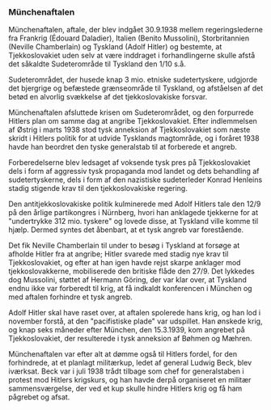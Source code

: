 ### Münchenaftalen


Münchenaftalen, aftale, der blev indgået 30.9.1938 mellem regeringslederne fra Frankrig (Édouard Daladier), Italien (Benito Mussolini), Storbritannien (Neville Chamberlain) og Tyskland (Adolf Hitler) og bestemte, at Tjekkoslovakiet uden selv at være inddraget i forhandlingerne skulle afstå det såkaldte Sudeterområde til Tyskland den 1/10 s.å. 

Sudeterområdet, der husede knap 3 mio. etniske sudetertyskere, udgjorde det bjergrige og befæstede grænseområde til Tyskland, og afståelsen af det betød en alvorlig svækkelse af det tjekkoslovakiske forsvar.

Münchenaftalen afsluttede krisen om Sudeterområdet, og den forpurrede Hitlers plan om samme dag at angribe Tjekkoslovakiet. Efter indlemmelsen af Østrig i marts 1938 stod tysk anneksion af Tjekkoslovakiet som næste skridt i Hitlers politik for at udvide Tysklands magtområde, og i foråret 1938 havde han beordret den tyske generalstab til at forberede et angreb.

Forberedelserne blev ledsaget af voksende tysk pres på Tjekkoslovakiet dels i form af aggressiv tysk propaganda mod landet og dets behandling af sudetertyskerne, dels i form af den nazistiske sudeterleder Konrad Henleins stadig stigende krav til den tjekkoslovakiske regering. 

Den antitjekkoslovakiske politik kulminerede med Adolf Hitlers tale den 12/9 på den årlige partikongres i Nürnberg, hvori han anklagede tjekkerne for at "undertrykke 312 mio. tyskere" og lovede disse, at Tyskland ville komme til hjælp. Dermed syntes det åbenbart, at et tysk angreb var forestående.

Det fik Neville Chamberlain til under to besøg i Tyskland at forsøge at afholde Hitler fra at angribe; Hitler svarede med stadig nye krav til Tjekkoslovakiet, og efter at han igen havde rejst skarpe anklager mod tjekkoslovakkerne, mobiliserede den britiske flåde den 27/9. Det lykkedes dog Mussolini, støttet af Hermann Göring, der var klar over, at Tyskland endnu ikke var forberedt til krig, at få indkaldt konferencen i München og med aftalen forhindre et tysk angreb. 

Adolf Hitler skal have raset over, at aftalen spolerede hans krig, og han lod i november forstå, at den "pacifistiske plade" var udspillet. Han ønskede krig, og knap seks måneder efter München, den 15.3.1939, kom angrebet på Tjekkoslovakiet, der resulterede i tysk anneksion af Bøhmen og Mæhren.

Münchenaftalen var efter alt at dømme også til Hitlers fordel, for den forhindrede, at et planlagt militærkup, ledet af general Ludwig Beck, blev iværksat. Beck var i juli 1938 trådt tilbage som chef for generalstaben i protest mod Hitlers krigskurs, og han havde derpå organiseret en militær sammensværgelse, der ved et kup skulle hindre Hitlers krig og få ham pågrebet og afsat.